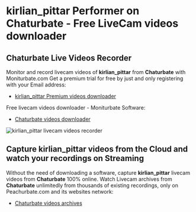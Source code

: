 # kirlian_pittar Performer on Chaturbate - Free LiveCam videos downloader

## Chaturbate Live Videos Recorder

Monitor and record livecam videos of **kirlian_pittar** from **Chaturbate** with Moniturbate.com
Get a premium trial for free by just and only registering with your Email address:
* [kirlian_pittar Premium videos downloader](https://moniturbate.com/request-demo-licence-key.html)

Free livecam videos downloader - Moniturbate Software:
* [Chaturbate videos downloader](https://moniturbate.com/moniturbate-download-software.html)

![kirlian_pittar livecam videos recorder](https://peachurnet.com/templates/moniturbate-software.png)


## Capture kirlian_pittar videos from the Cloud and watch your recordings on Streaming

Without the need of downloading a software, capture **kirlian_pittar** livecam videos from **Chaturbate** 100% online.
Watch Livecam archives from **Chaturbate** unlimitedly from thousands of existing recordings, only on Peachurbate.com and its websites network:
* [Chaturbate videos archives](https://peachurnet.com/)